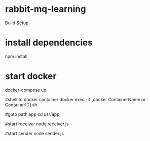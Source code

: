 # rabbit-mq-learning

Build Setup

# install dependencies
npm install

# start docker
docker-compose up

#shell to docker container
docker exec -it [docker ContainerName or ContainerID] sh

#goto path app
cd usr/app

#start receiver
node receiver.js

#start sender
node sender.js
